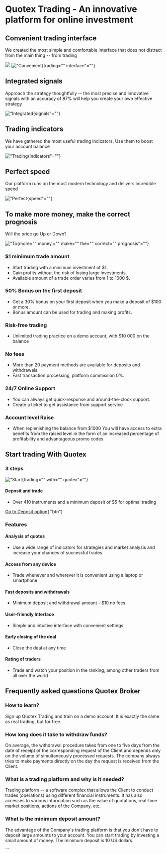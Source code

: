# Quotex Trading - An innovative platform for online investment

## Convenient trading interface

We created the most simple and comfortable interface that does not
distract from the main thing -- from trading

[![](https://static.quotex.io/files/5_en/300_250.jpg)](https://traff.sbs/brokerqxsignupf)
!["Convenient](\%22https://quotex.net.in/wp-content/uploads/2022/03/dignity-1@3x-300x196.png\%22){trading=""
interface"=""}

## Integrated signals

Approach the strategy thoughtfully -- the most precise and innovative
signals with an accuracy of 87% will help you create your own effective
strategy

!["Integrated](\%22https://quotex.net.in/wp-content/uploads/2022/03/dignity-2@3x-300x195.png\%22){signals"=""}

## Trading indicators

We have gathered the most useful trading indicators. Use them to boost
your account balance

!["Trading](\%22https://quotex.net.in/wp-content/uploads/2022/03/dignity-3@3x-300x199.png\%22){indicators"=""}

## Perfect speed

Our platform runs on the most modern technology and delivers incredible
speed

!["Perfect](\%22https://quotex.net.in/wp-content/uploads/2022/03/dignity-4@3x-300x137.png\%22){speed"=""}

## To make more money, make the correct prognosis

Will the price go Up or Down?

!["To](\%22https://quotex.net.in/wp-content/uploads/2022/03/char.svg\%22){more=""
money,="" make="" the="" correct="" prognosis"=""}

### \$1 minimum trade amount

-   Start trading with a minimum investment of \$1.
-   Gain profits without the risk of losing large investments.
-   Available amount of a trade order varies from 1 to 1000 \$.

### 50% Bonus on the first deposit

-   Get a 30% bonus on your first deposit when you make a deposit of
    \$100 or more.
-   Bonus amount can be used for trading and making profits.

### Risk-free trading

-   Unlimited trading practice on a demo account, with \$10 000 on the
    balance

### No fees

-   More than 20 payment methods are available for deposits and
    withdrawals.
-   Fast transaction processing, platform commission 0%.

### 24/7 Online Support

-   You can always get quick-response and around-the-clock support.
-   Create a ticket to get assistance from support service

### Account level Raise

-   When replenishing the balance from \$1000 You will have access to
    extra benefits from the raised level in the form of an increased
    percentage of profitability and advantageous promo codes

## Start trading With Quotex

### 3 steps

!["Start](\%22https://quotex.net.in/wp-content/uploads/2022/03/start-trading-3@3x.png\%22){trading=""
with="" quotex"=""}

#### Deposit and trade

-   Over 410 instruments and a minimum deposit of \$5 for optimal
    trading

[Go to Deposit
option](\%22https://traff.sbs/quotexonelink\%22){."btn"}

### Features

#### Analysis of quotes

-   Use a wide range of indicators for strategies and market analysis
    and increase your chances of successful trades

#### Access from any device

-   Trade whenever and wherever it is convenient using a laptop or
    smartphone

#### Fast deposits and withdrawals

-   Minimum deposit and withdrawal amount - \$10 no fees

#### User-friendly Interface

-   Simple and intuitive interface with convenient settings

#### Early closing of the deal

-   Close the deal at any time

#### Rating of traders

-   Trade and watch your position in the ranking, among other traders
    from all over the world

## Frequently asked questions Quotex Broker

### How to learn?

Sign up Quotex Trading and train on a demo account. It is exactly the
same as real trading, but for free.

### How long does it take to withdraw funds?

On average, the withdrawal procedure takes from one to five days from
the date of receipt of the corresponding request of the Client and
depends only on the volume of simultaneously processed requests. The
company always tries to make payments directly on the day the request is
received from the Client.

### What is a trading platform and why is it needed?

Trading platform -- a software complex that allows the Client to conduct
trades (operations) using different financial instruments. It has also
accesses to various information such as the value of quotations,
real-time market positions, actions of the Company, etc.

### What is the minimum deposit amount?

The advantage of the Company's trading platform is that you don't have
to deposit large amounts to your account. You can start trading by
investing a small amount of money. The minimum deposit is 10 US dollars.

\`\`\`

